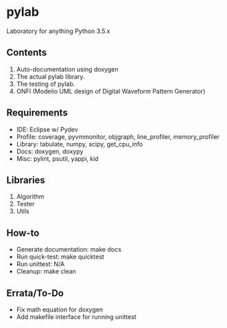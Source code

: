 # pylab
Laboratory for anything Python 3.5.x

## Contents
1. Auto-documentation using doxygen
2. The actual pylab library.
3. The testing of pylab.
4. ONFI (Modelio UML design of Digital Waveform Pattern Generator)

## Requirements
* IDE: Eclipse w/ Pydev
* Profile: coverage, pyvmmonitor, objgraph, line_profiler, memory_profiler
* Library: tabulate, numpy, scipy, get_cpu_info
* Docs: doxygen, doxypy
* Misc: pylint, psutil, yappi, kid

## Libraries
1. Algorithm
2. Tester
3. Utils

## How-to
* Generate documentation: make docs
* Run quick-test: make quicktest
* Run unittest: N/A
* Cleanup: make clean

## Errata/To-Do
* Fix math equation for doxygen
* Add makefile interface for running unittest
